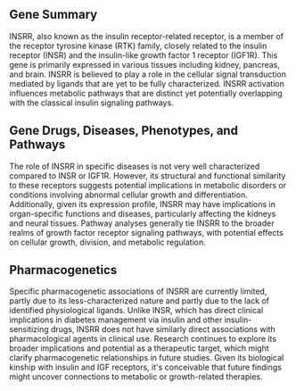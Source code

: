 ## Gene Summary
INSRR, also known as the insulin receptor-related receptor, is a member of the receptor tyrosine kinase (RTK) family, closely related to the insulin receptor (INSR) and the insulin-like growth factor 1 receptor (IGF1R). This gene is primarily expressed in various tissues including kidney, pancreas, and brain. INSRR is believed to play a role in the cellular signal transduction mediated by ligands that are yet to be fully characterized. INSRR activation influences metabolic pathways that are distinct yet potentially overlapping with the classical insulin signaling pathways.

## Gene Drugs, Diseases, Phenotypes, and Pathways
The role of INSRR in specific diseases is not very well characterized compared to INSR or IGF1R. However, its structural and functional similarity to these receptors suggests potential implications in metabolic disorders or conditions involving abnormal cellular growth and differentiation. Additionally, given its expression profile, INSRR may have implications in organ-specific functions and diseases, particularly affecting the kidneys and neural tissues. Pathway analyses generally tie INSRR to the broader realms of growth factor receptor signaling pathways, with potential effects on cellular growth, division, and metabolic regulation.

## Pharmacogenetics
Specific pharmacogenetic associations of INSRR are currently limited, partly due to its less-characterized nature and partly due to the lack of identified physiological ligands. Unlike INSR, which has direct clinical implications in diabetes management via insulin and other insulin-sensitizing drugs, INSRR does not have similarly direct associations with pharmacological agents in clinical use. Research continues to explore its broader implications and potential as a therapeutic target, which might clarify pharmacogenetic relationships in future studies. Given its biological kinship with insulin and IGF receptors, it's conceivable that future findings might uncover connections to metabolic or growth-related therapies.